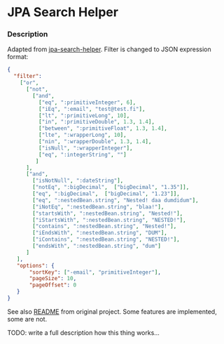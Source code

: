 # JPA Search Helper

### Description
Adapted from [jpa-search-helper](https://github.com/biagioT/jpa-search-helper). 
Filter is changed to JSON expression format:

```json
{
  "filter":
    ["or",
      ["not",
        ["and",
          ["eq", ":primitiveInteger", 6],
          ["iEq", ":email", "test@test.fi"],
          ["lt", ":primitiveLong", 10],
          ["in", ":primitiveDouble", 1.3, 1.4],
          ["between", ":primitiveFloat", 1.3, 1.4],
          ["lte", ":wrapperLong", 10],
          ["nin", ":wrapperDouble", 1.3, 1.4],
          ["isNull", ":wrapperInteger"],
          ["eq", ":integerString", ""]
         ]
      ],
      ["and",
        ["isNotNull", ":dateString"],
        ["notEq", ":bigDecimal",  ["bigDecimal", "1.35"]],
        ["eq", ":bigDecimal",  ["bigDecimal", "1.23"]],
        ["eq", ":nestedBean.string", "Nested! daa dumdidum"],
        ["iNotEq", ":nestedBean.string", "blaa!"],
        ["startsWith", ":nestedBean.string", "Nested!"],
        ["iStartsWith", ":nestedBean.string", "NESTED!"],
        ["contains", ":nestedBean.string", "Nested!"],
        ["iEndsWith", ":nestedBean.string", "DUM"],
        ["iContains", ":nestedBean.string", "NESTED!"],
        ["endsWith", ":nestedBean.string", "dum"]
      ]
   ],
   "options": {
       "sortKey": ["-email", "primitiveInteger"],
       "pageSize": 10,
       "pageOffset": 0 
   } 
}
```

See also [README](https://github.com/biagioT/jpa-search-helper/blob/main/README.md) from original project. Some features are implemented, some are not.

TODO: write a full description how this thing works...